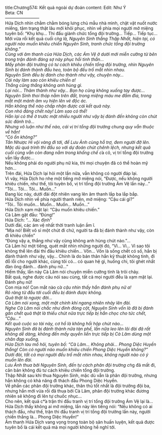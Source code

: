 title:Chương574: Kết quả ngoài dự đoán
content:
Edit: Như Ý<br>Beta: CN<br>————————<br>Hứa Dịch nhìn chằm chằm bóng lưng chủ mẫu nhà mình, chật vật nuốt nước miếng, tâm trạng thật lâu mới khôi phục, nhìn về phía mọi người mở miệng tuyên bố: “Khụ khụ… Thi đấu giành chức tổng đội trưởng… Tiếp… Tiếp tục…<br>Mới vừa rồi kết quả cuối c*̀ng là, Nguyên Sinh thắng Thập Nhất, hiện tại, có người nào muốn khiêu chiến Nguyên Sinh, tranh chức tổng đội trưởng không.”<br>Cùng với âm thanh của Hứa Dịch, các Ám Vệ ở dưới mới miễn cưỡng từ bên trong trận đánh đáng sợ này phục hồi tinh thần…<br>Mấy phân đội trưởng có tư cách khiêu chiến tổng đội trưởng, nhìn Nguyên Sinh bị đánh thành đầu heo, toàn bộ đều trố mắt nhìn nhau.<br>Nguyên Sinh đều bị đánh cho thành như vậy, chuyện này…<br>Cái này làm sao còn khiêu chiến a!<br>Thắng cũng thắng không anh hùng gì.<br>Lại nói… Thảm thành như vậy… Bọn họ cũng không xuống tay được…<br>Nguyên Sinh thoi thóp nằm trên đất, trong miệng máu me đầm đìa, trong mắt một mảnh âm vụ hiện lên vẻ độc ác.<br>Hắn không thể nào chấp nhận được cái kết quả này.<br>Con nhỏ đáng chết này! Làm sao có thể!<br>Hắn lại có thể ở trước mặt nhiều người như vậy bị đánh đến không còn chút sức đánh trả…<br>Nhưng vô luận như thế nào, cái vị trí tổng đội trưởng chung quy vẫn thuộc về hắn!<br>“Có ổn không?”<br>Tần Nhược Hi vội vàng đi tới, để Lưu Ảnh cùng hỗ trợ, đem người đỡ lên.<br>Mặc dù quá trình thi đấu so với dự đoán chút chênh lệch, nhưng kết quả cuối cùng vẫn còn đang nằm trong khống chế c*̉a cô, vị trí tổng đội trưởng vẫn lấy được…<br>Nếu không phải do người phụ nữ kia, thì mọi chuyện đã có thể hoàn mỹ hơn…<br>Trên đài, Hứa Dịch lại hỏi một lần nữa, vẫn không có người đáp lại.<br>Vì vậy, Hứa Dịch ho nhẹ một tiếng mở miệng nói, “Được, nếu không người khiêu chiến, như thế, tôi tuyên bố, vị trí tổng đội trưởng Ám Vệ lần này…”<br>“Tôi… Tôi… Tôi… Muốn…”<br>Đang lúc này, dưới đài đột nhiên vang lên âm thanh lắp ba lắp bắp.<br>Hứa Dịch nhìn về phía người thanh niên, mở miệng: “Cậu cái gì?”<br>“Tôi.. Tôi muốn… Muốn… Muốn… Muốn…”<br>Hứa Dịch xạm mặt lại: “Cậu muốn khiêu chiến.”<br>Cà Lăm gật đầu: “Đúng!”<br>Hứa Dịch: “… Xác định”<br>Dưới đài, các ám vệ nhất thời tranh luận ầm ĩ.<br>“Mịa nó! Biết vô sỉ một chút đi chứ, người ta đã bị đánh thành như vậy, còn đi khiêu chiến”<br>“Đúng vậy a, thắng như vậy cũng không anh hùng chút nào.”…<br>Cà Lăm hừ một tiếng, quét mắt nhìn những người đó, “Vì… Vì… Vì sao tôi không thể lên đài thi đấu khiêu chiến… Vốn… Vốn là sống chết có số, hắn bị đánh thành như vậy, vậy… Chính là do bản thân hắn kỹ thuật không tinh, đi đỗ lỗi cho người khác, cùng tôi có… có quan hệ gì, huống chi, tôi ghét nhất đàn ông đánh… đánh phụ nữ…”<br>Hiếm thấy, lần này Cà Lăm nói chuyện miễn cưỡng tính là trôi chảy.<br>Bất quá, nghe được câu nói sau cùng, tất cả mọi người đều là xạm mặt lại.<br>Đánh phụ nữ!<br>Con mịa nó! Con mắt nào c*̉a cậu nhìn thấy hắn đánh phụ nữ a!<br>Rõ ràng từ đầu tới cuối đều bị đánh được không.<br>Quả thật là ngược đời…<br>Cà Lăm nói xong, một mặt chính khí ngang nhiên nhảy lên đài.<br>Nghe Cà Lăm nói chắc như đinh đóng cột, Nguyên Sinh vốn là đã bị đánh gần chết quả thật là thiếu chút nữa trực tiếp bị hắn chọc cho tức chết, ”Cậu…”<br>Kết quả cuộc so tài này, cơ hồ là không hồi hộp chút nào…<br>Nguyên Sinh đã bị đánh thành nửa tàn phế, lần nữa leo lên lôi đài đã rất không dễ dàng, không đến mấy quyền liền trực tiếp bị Cà Lăm dùng một chân đạp xuống.<br>Hứa Dịch lau mồ hôi, tuyên bố: “Cà Lăm… Không phải… Phong Diệc Huyền thắng! Còn có người nào muốn khiêu chiến Phong Diệc Huyền không?”<br>Dưới đài, tất cả mọi người đều trố mắt nhìn nhau, không người nào có ý muốn lên đài.<br>Lưu Ảnh thua bởi Nguyên Sinh, đến tư cách phân đội trưởng c*̃ng đã mất đi, căn bản không đủ tư cách khiêu chiến tổng đội trưởng.<br>Thập Nhất sau khi thua Nguyên Sinh, mặc dù vẫn là phân đội trưởng, nhưng hắn không có khả năng đi thách đấu Phong Diệc Huyền.<br>Về phần các phân đội trưởng khác, thân thủ tốt nhất là đội trưởng đội ba, nhưng hắn mới vừa rồi đã thua bởi Cà Lăm, phân đội trưởng khác đương nhiên sẽ không đi lên tự chuốc nhục…<br>Cho nên, kết quả c*̉a trận thi đấu tranh vị trí tổng đội trưởng Ám Vệ lại là…<br>Hứa Dịch thấy không ai mở miệng, lần này lên tiếng nói: “Nếu không có ai thách đấu, như thế, trận thi đấu tranh vị trí tổng đội trưởng lần này, người chiến thắng là… Phong Diệc Huyền!”<br>Âm thanh Hứa Dịch vang vọng trong toàn bộ sân huấn luyện, kết quả được tuyên bố là cái kết quả mà mọi người không hề nghĩ tới.